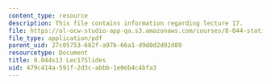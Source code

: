 ```yaml
---
content_type: resource
description: This file contains information regarding lecture 17.
file: https://ol-ocw-studio-app-qa.s3.amazonaws.com/courses/8-044-statistical-physics-i-spring-2013/479c414a591f2d3cabbb1e0eb4c4bfa3_MIT8_044S13_L17.pdf
file_type: application/pdf
parent_uid: 27c05753-682f-a97b-66a1-d9d0d2d92d89
resourcetype: Document
title: 8.044s13 Lec17Slides
uid: 479c414a-591f-2d3c-abbb-1e0eb4c4bfa3
---
```

